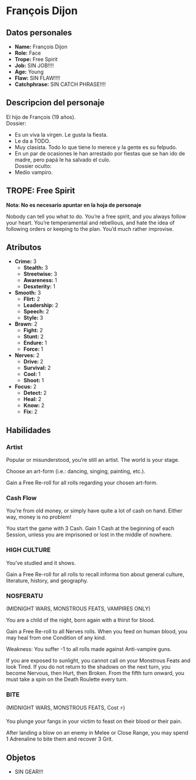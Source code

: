 
# François Dijon

## Datos personales

* **Name:** François Dijon
* **Role:** Face
* **Trope:** Free Spirit
* **Job:** SIN JOB!!!!
* **Age:** Young
* **Flaw:** SIN FLAW!!!!
* **Catchphrase:** SIN CATCH PHRASE!!!!

## Descripcion del personaje

El hijo de François (19 años).  
Dossier:  
- Es un viva la virgen. Le gusta la fiesta.  
- Le da a TODO.  
- Muy clasista. Todo lo que tiene lo merece y la gente es su felpudo.  
- En un par de ocasiones le han arrestado por fiestas que se han ido de madre, pero papá le ha salvado el culo.  
Dossier oculto:  
- Medio vampiro.  


## TROPE: Free Spirit

**Nota: No es necesario apuntar en la hoja de personaje**

Nobody can tell you what to do. You’re a free spirit, and you always follow your heart. You’re temperamental and rebellious, and hate the idea of following orders or keeping to the plan. You’d much rather improvise.

## Atributos

* **Crime:** 3
    * **Stealth:** 3
    * **Streetwise:** 3
    * **Awareness:** 1
    * **Desxterity:** 1
* **Smooth:** 3
    * **Flirt:** 2
    * **Leadership:** 2
    * **Speech:** 2
    * **Style:** 3
* **Brawn:** 2
    * **Fight:** 2
    * **Stunt:** 2
    * **Endure:** 1
    * **Force:** 1
* **Nerves:** 2
    * **Drive:** 2
    * **Survival:** 2
    * **Cool:** 1
    * **Shoot:** 1
* **Focus:** 2
    * **Detect:** 2
    * **Heal:** 2
    * **Know:** 2
    * **Fix:** 2


## Habilidades

### Artist

Popular or misunderstood, you’re still an artist. The world is your stage.

Choose an art-form (i.e.: dancing, singing, painting, etc.). 

Gain a Free Re-roll for all rolls regarding your chosen art-form.


### Cash Flow

You’re from old money, or simply have quite a lot of cash on hand. Either way, money is no problem!

You start the game with 3 Cash. Gain 1 Cash at the beginning of each Session, unless you are imprisoned or lost in the middle of nowhere.


### HIGH CULTURE

You’ve studied and it shows.

Gain a Free Re-roll for all rolls to recall informa tion about general culture, literature, history, and geography.


### NOSFERATU

(MIDNIGHT WARS, MONSTROUS FEATS, VAMPIRES ONLY)

You are a child of the night, born again with a thirst for blood.

Gain a Free Re-roll to all Nerves rolls. When you feed on human blood, you may heal from one Condition of any kind.

Weakness: You suffer -1 to all rolls made against Anti-vampire guns.

If you are exposed to sunlight, you cannot call on your Monstrous Feats and look Tired. If you do not return to the shadows on the next turn, you become Nervous, then Hurt, then Broken. From the fifth turn onward, you must take a spin on the Death Roulette every turn.


### BITE

(MIDNIGHT WARS, MONSTROUS FEATS, Cost ⚡)

You plunge your fangs in your victim to feast on their blood or their pain.

After landing a blow on an enemy in Melee or Close Range, you may spend 1 Adrenaline to bite them and recover 3 Grit.




## Objetos

* SIN GEAR!!!


